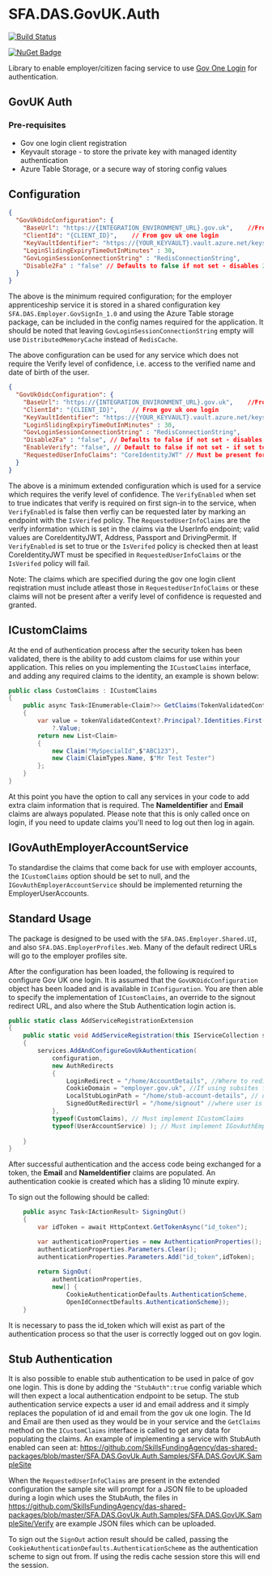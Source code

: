 # SFA.DAS.GovUK.Auth

[![Build Status](https://sfa-gov-uk.visualstudio.com/Digital%20Apprenticeship%20Service/_apis/build/status%2FShared%20Packages%2Fdas-shared-packages-SFA.DAS.GovUK.Auth?repoName=SkillsFundingAgency%2Fdas-shared-packages&branchName=refs%2Fpull%2F703%2Fmerge)](https://sfa-gov-uk.visualstudio.com/Digital%20Apprenticeship%20Service/_build/latest?definitionId=2923&repoName=SkillsFundingAgency%2Fdas-shared-packages&branchName=refs%2Fpull%2F703%2Fmerge)

[![NuGet Badge](https://buildstats.info/nuget/SFA.DAS.GovUK.Auth)](https://www.nuget.org/packages/SFA.DAS.GovUK.Auth/)

Library to enable employer/citizen facing service to use [Gov One Login](https://www.sign-in.service.gov.uk/) for authentication.


## GovUK Auth

### Pre-requisites 

* Gov one login client registration
* Keyvault storage - to store the private key with managed identity authentication
* Azure Table Storage, or a secure way of storing config values

## Configuration

```json
{
  "GovUkOidcConfiguration": {
    "BaseUrl": "https://{INTEGRATION_ENVIRONMENT_URL}.gov.uk",    //From gov uk one login 
    "ClientId": "{CLIENT_ID}",    // From gov uk one login
    "KeyVaultIdentifier": "https://{YOUR_KEYVAULT}.vault.azure.net/keys/{KEY_NAME}",
    "LoginSlidingExpiryTimeOutInMinutes" : 30,
    "GovLoginSessionConnectionString" : "RedisConnectionString",
    "Disable2Fa" : "false" // Defaults to false if not set - disables 2fa on authentication
  }
}
```

The above is the minimum required configuration; for the employer apprenticeship service it is stored in a shared configuration key `SFA.DAS.Employer.GovSignIn_1.0` and using the Azure Table storage package, can be included in the config names required for the application. It 
should be noted that leaving `GovLoginSessionConnectionString` empty will use `DistributedMemoryCache` instead of `RedisCache`.

The above configuration can be used for any service which does not require the Verify level of confidence, i.e. access to the verified name and date of birth of the user.

```json
{
  "GovUkOidcConfiguration": {
    "BaseUrl": "https://{INTEGRATION_ENVIRONMENT_URL}.gov.uk",    //From gov uk one login 
    "ClientId": "{CLIENT_ID}",    // From gov uk one login
    "KeyVaultIdentifier": "https://{YOUR_KEYVAULT}.vault.azure.net/keys/{KEY_NAME}",
    "LoginSlidingExpiryTimeOutInMinutes" : 30,
    "GovLoginSessionConnectionString" : "RedisConnectionString",
    "Disable2Fa" : "false", // Defaults to false if not set - disables 2fa on authentication
    "EnableVerify": "false", // Default to false if not set - if set to true Disable2Fa must be set to false
    "RequestedUserInfoClaims": "CoreIdentityJWT" // Must be present for verify to succeed
  }
}
```

The above is a minimum extended configuration which is used for a service which requires the verify level of confidence. The `VerifyEnabled` when set to true indicates that verify is required on first sign-in 
to the service, when `VerifyEnabled` is false then verfiy can be requested later by marking an endpoint with the `IsVerifed` policy. The `RequestedUserInfoClaims` are the verify information which
is set in the claims via the UserInfo endpoint; valid values are CoreIdentityJWT, Address, Passport and DrivingPermit. If `VerifyEnabled` is set to true or the `IsVerifed` policy is checked then
at least CoreIdentityJWT must be specified in `RequestedUserInfoClaims` or the `IsVerifed` policy will fail.

Note: The claims which are specified during the gov one login client reqistration must include atleast those in `RequestedUserInfoClaims` or these claims will not be present after a 
verify level of confidence is requested and granted.


## ICustomClaims

At the end of authentication process after the security token has been validated, there is the ability to add custom claims for use within your application. This relies on you
implementing the `ICustomClaims` interface, and adding any required claims to the identity, an example is shown below:

```csharp
public class CustomClaims : ICustomClaims
{
    public async Task<IEnumerable<Claim?>> GetClaims(TokenValidatedContext tokenValidatedContext)
    {
        var value = tokenValidatedContext?.Principal?.Identities.First().Claims.FirstOrDefault(c => c.Type.Equals(ClaimTypes.NameIdentifier))
            ?.Value;
        return new List<Claim>
        {
            new Claim("MySpecialId",$"ABC123"),
            new Claim(ClaimTypes.Name, $"Mr Test Tester")
        };
    }
}
```
At this point you have the option to call any services in your code to add extra claim information that is required. The **NameIdentifier** and **Email** claims are always populated. Please note that
this is only called once on login, if you need to update claims you'll need to log out then log in again.

## IGovAuthEmployerAccountService

To standardise the claims that come back for use with employer accounts, the `ICustomClaims` option should be set to null, and the 
`IGovAuthEmployerAccountService` should be implemented returning the EmployerUserAccounts.

## Standard Usage
The package is designed to be used with the `SFA.DAS.Employer.Shared.UI`, and also `SFA.DAS.EmployerProfiles.Web`. Many of the default redirect URLs will go to the employer profiles site. 

After the configuration has been loaded, the following is required to configure Gov UK one login. It is assumed that the `GovUKOidcConfiguration` object has been loaded and is available in `IConfiguration`. You are 
then able to specify the implementation of `ICustomClaims`, an override to the signout redirect URL, and also where the Stub Authentication login action is.


```csharp
public static class AddServiceRegistrationExtension
{
    public static void AddServiceRegistration(this IServiceCollection services, IConfiguration configuration)
    {
        services.AddAndConfigureGovUkAuthentication(
            configuration, 
            new AuthRedirects 
            {
                LoginRedirect = "/home/AccountDetails", //Where to redirect after login
                CookieDomain = "employer.gov.uk", //If using subsites for a client this should be the same across all
                LocalStubLoginPath = "/home/stub-account-details", // detailed below - stub auth action
                SignedOutRedirectUrl = "/home/signout" //where user is redirected to after signout, this shouldnt be the same as configured in gov login
            }, 
            typeof(CustomClaims), // Must implement ICustomClaims
            typeof(UserAccountService) ); // Must implement IGovAuthEmployerAccountService
             
    }
}    
```
After successful authentication and the access code being exchanged for a token, the **Email** and **NameIdentifier** claims are populated. An authentication cookie is created which has a sliding 10 minute expiry.

To sign out the following should be called:

```csharp
    public async Task<IActionResult> SigningOut()
    {
        var idToken = await HttpContext.GetTokenAsync("id_token");

        var authenticationProperties = new AuthenticationProperties();
        authenticationProperties.Parameters.Clear();
        authenticationProperties.Parameters.Add("id_token",idToken);
        
        return SignOut(
            authenticationProperties, 
            new[] {
                CookieAuthenticationDefaults.AuthenticationScheme, 
                OpenIdConnectDefaults.AuthenticationScheme});
    }
```
It is necessary to pass the id_token which will exist as part of the authentication process so that the user is correctly logged out on gov login.

## Stub Authentication

It is also possible to enable stub authentication to be used in palce of gov one login. This is done by adding the `"StubAuth":true` config variable which will then expect a local authentication endpoint
to be setup. The stub authentication service expects a user id and email address and it simply replaces the population of id and email from the gov uk one login. The Id and Email are then used as they would
be in your service and the `GetClaims` method on the `ICustomClaims` interface is called to get any data for populating the claims. An example of implementing a service with StubAuth enabled can seen at: 
https://github.com/SkillsFundingAgency/das-shared-packages/blob/master/SFA.DAS.GovUk.Auth.Samples/SFA.DAS.GovUK.SampleSite

When the `RequestedUserInfoClaims` are present in the extended configuration the sample site will prompt for a JSON file to be uploaded during a login which uses the StubAuth, the files in 
https://github.com/SkillsFundingAgency/das-shared-packages/blob/master/SFA.DAS.GovUk.Auth.Samples/SFA.DAS.GovUK.SampleSite/Verify are example JSON files which can be uploaded.

To sign out the `SignOut` action result should be called, passing the `CookieAuthenticationDefaults.AuthenticationScheme` as the authentication scheme to sign out from. If using the redis cache session store
this will end the session.


